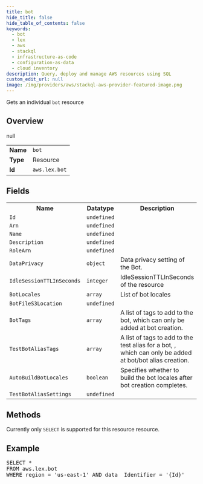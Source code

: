 ```yaml
---
title: bot
hide_title: false
hide_table_of_contents: false
keywords:
  - bot
  - lex
  - aws
  - stackql
  - infrastructure-as-code
  - configuration-as-data
  - cloud inventory
description: Query, deploy and manage AWS resources using SQL
custom_edit_url: null
image: /img/providers/aws/stackql-aws-provider-featured-image.png
---
```

Gets an individual <code>bot</code> resource

## Overview
<table><tbody>
<tr><td><b>Name</b></td><td><code>bot</code></td></tr>
<tr><td><b>Type</b></td><td>Resource</td></tr>
null
<tr><td><b>Id</b></td><td><code>aws.lex.bot</code></td></tr>
</tbody></table>

## Fields
<table><tbody>
<tr><th>Name</th><th>Datatype</th><th>Description</th></tr>
<tr><td><code>Id</code></td><td><code>undefined</code></td><td></td></tr><tr><td><code>Arn</code></td><td><code>undefined</code></td><td></td></tr><tr><td><code>Name</code></td><td><code>undefined</code></td><td></td></tr><tr><td><code>Description</code></td><td><code>undefined</code></td><td></td></tr><tr><td><code>RoleArn</code></td><td><code>undefined</code></td><td></td></tr><tr><td><code>DataPrivacy</code></td><td><code>object</code></td><td>Data privacy setting of the Bot.</td></tr><tr><td><code>IdleSessionTTLInSeconds</code></td><td><code>integer</code></td><td>IdleSessionTTLInSeconds of the resource</td></tr><tr><td><code>BotLocales</code></td><td><code>array</code></td><td>List of bot locales</td></tr><tr><td><code>BotFileS3Location</code></td><td><code>undefined</code></td><td></td></tr><tr><td><code>BotTags</code></td><td><code>array</code></td><td>A list of tags to add to the bot, which can only be added at bot creation.</td></tr><tr><td><code>TestBotAliasTags</code></td><td><code>array</code></td><td>A list of tags to add to the test alias for a bot, , which can only be added at bot/bot alias creation.</td></tr><tr><td><code>AutoBuildBotLocales</code></td><td><code>boolean</code></td><td>Specifies whether to build the bot locales after bot creation completes.</td></tr><tr><td><code>TestBotAliasSettings</code></td><td><code>undefined</code></td><td></td></tr>
</tbody></table>

## Methods
Currently only <code>SELECT</code> is supported for this resource resource.

## Example
<pre>
SELECT * 
FROM aws.lex.bot
WHERE region = 'us-east-1' AND data__Identifier = '{Id}'
</pre>

